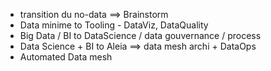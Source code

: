 - transition du no-data ==> Brainstorm
- Data minime to Tooling - DataViz, DataQuality
- Big Data / BI to DataScience / data gouvernance / process
- Data Science + BI  to Aleia ==> data mesh archi + DataOps
- Automated Data mesh


